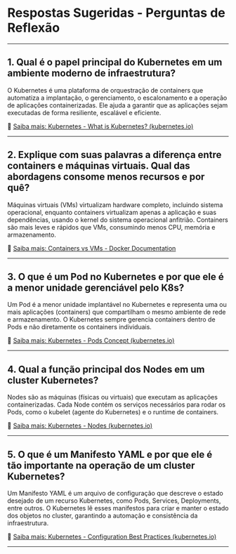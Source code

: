 # Respostas Sugeridas - Perguntas de Reflexão

---

## 1. Qual é o papel principal do Kubernetes em um ambiente moderno de infraestrutura?

O Kubernetes é uma plataforma de orquestração de containers que automatiza a implantação, o gerenciamento, o escalonamento e a operação de aplicações containerizadas. Ele ajuda a garantir que as aplicações sejam executadas de forma resiliente, escalável e eficiente.

🔗 [Saiba mais: Kubernetes - What is Kubernetes? (kubernetes.io)](https://kubernetes.io/docs/concepts/overview/what-is-kubernetes/)

---

## 2. Explique com suas palavras a diferença entre containers e máquinas virtuais. Qual das abordagens consome menos recursos e por quê?

Máquinas virtuais (VMs) virtualizam hardware completo, incluindo sistema operacional, enquanto containers virtualizam apenas a aplicação e suas dependências, usando o kernel do sistema operacional anfitrião. Containers são mais leves e rápidos que VMs, consumindo menos CPU, memória e armazenamento.

🔗 [Saiba mais: Containers vs VMs - Docker Documentation](https://docs.docker.com/engine/docker-overview/#what-is-a-container)

---

## 3. O que é um Pod no Kubernetes e por que ele é a menor unidade gerenciável pelo K8s?

Um Pod é a menor unidade implantável no Kubernetes e representa uma ou mais aplicações (containers) que compartilham o mesmo ambiente de rede e armazenamento. O Kubernetes sempre gerencia containers dentro de Pods e não diretamente os containers individuais.

🔗 [Saiba mais: Kubernetes - Pods Concept (kubernetes.io)](https://kubernetes.io/docs/concepts/workloads/pods/)

---

## 4. Qual a função principal dos Nodes em um cluster Kubernetes?

Nodes são as máquinas (físicas ou virtuais) que executam as aplicações containerizadas. Cada Node contém os serviços necessários para rodar os Pods, como o kubelet (agente do Kubernetes) e o runtime de containers.

🔗 [Saiba mais: Kubernetes - Nodes (kubernetes.io)](https://kubernetes.io/docs/concepts/architecture/nodes/)

---

## 5. O que é um Manifesto YAML e por que ele é tão importante na operação de um cluster Kubernetes?

Um Manifesto YAML é um arquivo de configuração que descreve o estado desejado de um recurso Kubernetes, como Pods, Services, Deployments, entre outros. O Kubernetes lê esses manifestos para criar e manter o estado dos objetos no cluster, garantindo a automação e consistência da infraestrutura.

🔗 [Saiba mais: Kubernetes - Configuration Best Practices (kubernetes.io)](https://kubernetes.io/docs/concepts/configuration/overview/)

---